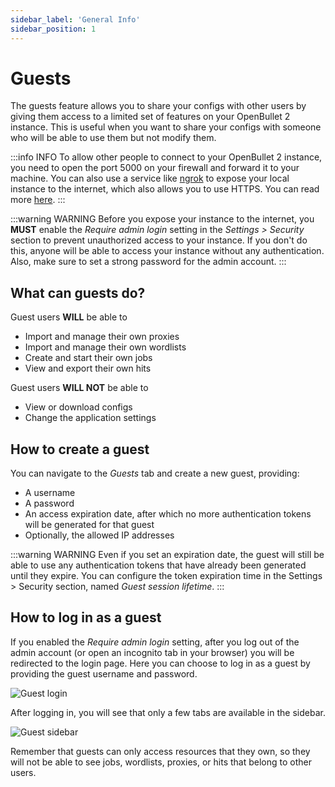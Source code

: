 ```yaml
---
sidebar_label: 'General Info'
sidebar_position: 1
---
```


# Guests
The guests feature allows you to share your configs with other users by giving them access to a limited set of features on your OpenBullet 2 instance. This is useful when you want to share your configs with someone who will be able to use them but not modify them.

:::info INFO
To allow other people to connect to your OpenBullet 2 instance, you need to open the port 5000 on your firewall and forward it to your machine. You can also use a service like [ngrok](https://ngrok.com/) to expose your local instance to the internet, which also allows you to use HTTPS. You can read more [here](https://discourse.openbullet.dev/t/your-openbullet-online/925).
:::

:::warning WARNING
Before you expose your instance to the internet, you **MUST** enable the *Require admin login* setting in the *Settings > Security* section to prevent unauthorized access to your instance. If you don't do this, anyone will be able to access your instance without any authentication. Also, make sure to set a strong password for the admin account.
:::

## What can guests do?
Guest users **WILL** be able to
- Import and manage their own proxies
- Import and manage their own wordlists
- Create and start their own jobs
- View and export their own hits

Guest users **WILL NOT** be able to
- View or download configs
- Change the application settings

## How to create a guest
You can navigate to the *Guests* tab and create a new guest, providing:
- A username
- A password
- An access expiration date, after which no more authentication tokens will be generated for that guest
- Optionally, the allowed IP addresses

:::warning WARNING
Even if you set an expiration date, the guest will still be able to use any authentication tokens that have already been generated until they expire. You can configure the token expiration time in the Settings > Security section, named *Guest session lifetime*.
:::

## How to log in as a guest
If you enabled the *Require admin login* setting, after you log out of the admin account (or open an incognito tab in your browser) you will be redirected to the login page. Here you can choose to log in as a guest by providing the guest username and password.

![Guest login](/img/guests/guest_login.png)

After logging in, you will see that only a few tabs are available in the sidebar.

![Guest sidebar](/img/guests/guest_sidebar.png)

Remember that guests can only access resources that they own, so they will not be able to see jobs, wordlists, proxies, or hits that belong to other users.
